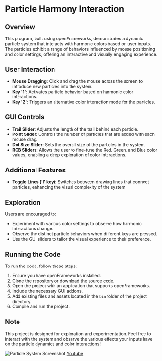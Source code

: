 # Particle Harmony Interaction

## Overview
This program, built using openFrameworks, demonstrates a dynamic particle system that interacts with harmonic colors based on user inputs. The particles exhibit a range of behaviors influenced by mouse positioning and color settings, offering an interactive and visually engaging experience.

## User Interaction
- **Mouse Dragging**: Click and drag the mouse across the screen to introduce new particles into the system.
- **Key '1'**: Activates particle behavior based on harmonic color interactions.
- **Key '2'**: Triggers an alternative color interaction mode for the particles.

## GUI Controls
- **Trail Slider**: Adjusts the length of the trail behind each particle.
- **Point Slider**: Controls the number of particles that are added with each mouse drag.
- **Dot Size Slider**: Sets the overall size of the particles in the system.
- **RGB Sliders**: Allows the user to fine-tune the Red, Green, and Blue color values, enabling a deep exploration of color interactions.

## Additional Features
- **Toggle Lines ('l' key)**: Switches between drawing lines that connect particles, enhancing the visual complexity of the system.

## Exploration
Users are encouraged to:
- Experiment with various color settings to observe how harmonic interactions change.
- Observe the distinct particle behaviors when different keys are pressed.
- Use the GUI sliders to tailor the visual experience to their preference.

## Running the Code
To run the code, follow these steps:
1. Ensure you have openFrameworks installed.
2. Clone the repository or download the source code.
3. Open the project with an application that supports openFrameworks.
4. Include the necessary GUI addons.
5. Add existing files and assets located in the `bin` folder of the project directory.
6. Compile and run the project.

## Note
This project is designed for exploration and experimentation. Feel free to interact with the system and observe the various effects your inputs have on the particle dynamics and color interactions!

![Particle System Screenshot](https://github.com/Mohd6288/perfectSystem/assets/79139931/8afb3bed-c0bb-4305-9d72-b424a8e5054a)
<a href="https://youtu.be/0ed4BBhEX5k"> Youtube </a>
